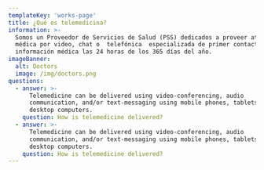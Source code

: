```yaml
---
templateKey: 'works-page'
title: ¿Qué es telemedicina?
information: >-
  Somos un Proveedor de Servicios de Salud (PSS) dedicados a proveer atención
  médica por video, chat o  telefónica  especializada de primer contacto
  información médica las 24 horas de los 365 días del año.
imageBanner:
  alt: Doctors
  image: /img/doctors.png
questions:
  - answer: >-
      Telemedicine can be delivered using video-conferencing, audio
      communication, and/or text-messaging using mobile phones, tablets, and
      desktop computers.
    question: How is telemedicine delivered?
  - answer: >-
      Telemedicine can be delivered using video-conferencing, audio
      communication, and/or text-messaging using mobile phones, tablets, and
      desktop computers.
    question: How is telemedicine delivered?
---
```



